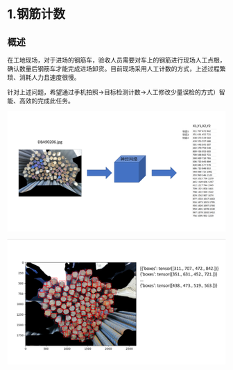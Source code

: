 # 1.钢筋计数

## 概述

在工地现场，对于进场的钢筋车，验收人员需要对车上的钢筋进行现场人工点根，确认数量后钢筋车才能完成进场卸货。目前现场采用人工计数的方式，上述过程繁琐、消耗人力且速度很慢。

针对上述问题，希望通过手机拍照->目标检测计数->人工修改少量误检的方式）智能、高效的完成此任务。

![image-20200629150701562](pictures/image-20200629150701562.png)

![image-20200630114239040](pictures/image-20200630114239040.png)

